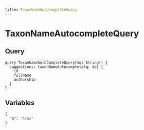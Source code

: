 ```yaml
---
title: TaxonNameAutocompleteQuery
---
```


# TaxonNameAutocompleteQuery

## Query

```gql
query TaxonNameAutoCompleteQuery($q: String!) {
  suggestions: taxonNameAutocomplete(q: $q) {
    id
    fullName
    authorship
  }
}
```

## Variables

```json
{
  "q": "Acac"
}
```
